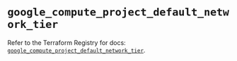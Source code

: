 # `google_compute_project_default_network_tier`

Refer to the Terraform Registry for docs: [`google_compute_project_default_network_tier`](https://registry.terraform.io/providers/hashicorp/google-beta/5.41.0/docs/resources/google_compute_project_default_network_tier).
